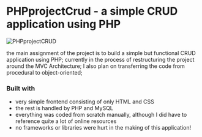 # PHPprojectCrud - a simple CRUD application using PHP

![PHPprojectCRUD](https://github.com/LoganDuran/PHPprojectCrud/assets/106428943/c5d420f8-aed7-417a-a57a-33832f54263b)


the main assignment of the project is to build a simple but functional CRUD application using PHP;
currently in the process of restructuring the project around the MVC Architecture;
I also plan on transferring the code from procedural to object-oriented;

### Built with

- very simple frontend consisting of only HTML and CSS 
- the rest is handled by PHP and MySQL 
- everything was coded from scratch manually, although I did have to reference quite a lot of online resources
- no frameworks or libraries were hurt in the making of this application!
